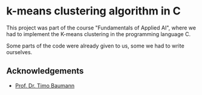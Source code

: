 
# k-means clustering algorithm in C

This project was part of the course "Fundamentals of Applied AI", where we had to implement the K-means clustering in the programming language C.

Some parts of the code were already given to us, some we had to write ourselves.

## Acknowledgements

 - [Prof. Dr. Timo Baumann](https://www.timobaumann.de/work/Main/HomePage)

